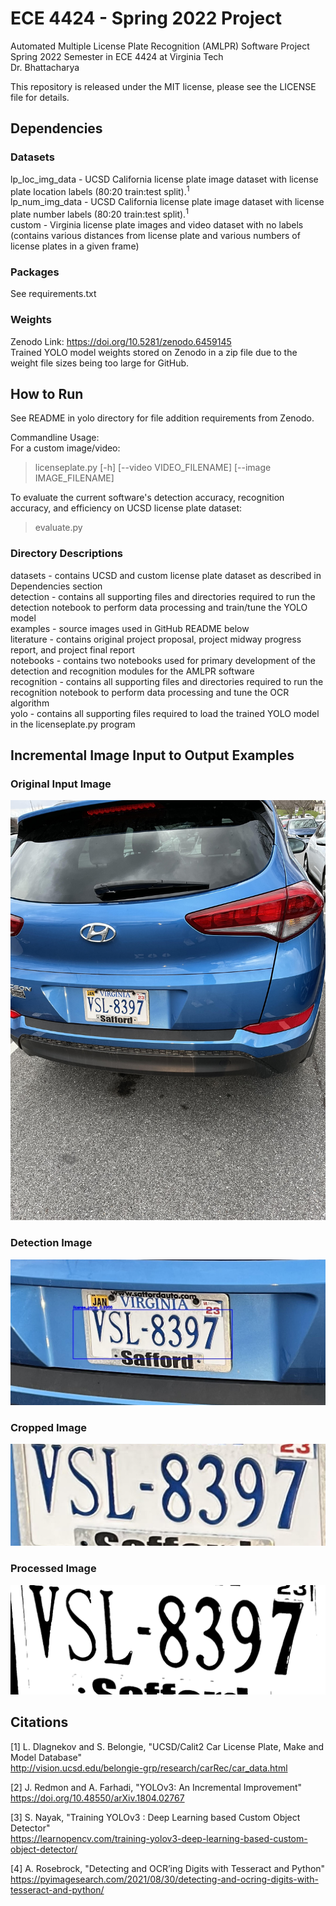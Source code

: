 # ECE 4424 - Spring 2022 Project
Automated Multiple License Plate Recognition (AMLPR) Software Project   
Spring 2022 Semester in ECE 4424 at Virginia Tech  
Dr. Bhattacharya  

This repository is released under the MIT license, please see the LICENSE file for details.

## Dependencies
### Datasets
lp_loc_img_data - UCSD California license plate image dataset with license plate location labels (80:20 train:test split).<sup>1</sup>  
lp_num_img_data - UCSD California license plate image dataset with license plate number labels (80:20 train:test split).<sup>1</sup>   
custom - Virginia license plate images and video dataset with no labels (contains various distances from license plate and various numbers of license plates in a given frame)

### Packages
See requirements.txt

### Weights
Zenodo Link: https://doi.org/10.5281/zenodo.6459145  
Trained YOLO model weights stored on Zenodo in a zip file due to the weight file sizes being too large for GitHub.

## How to Run
See README in yolo directory for file addition requirements from Zenodo.  

Commandline Usage:  
For a custom image/video:  
> licenseplate.py [-h] [--video VIDEO_FILENAME] [--image IMAGE_FILENAME]  

To evaluate the current software's detection accuracy, recognition accuracy, and efficiency on UCSD license plate dataset:  
> evaluate.py

### Directory Descriptions
datasets - contains UCSD and custom license plate dataset as described in Dependencies section  
detection - contains all supporting files and directories required to run the detection notebook to perform data processing and train/tune the YOLO model  
examples - source images used in GitHub README below  
literature - contains original project proposal, project midway progress report, and project final report  
notebooks - contains two notebooks used for primary development of the detection and recognition modules for the AMLPR software  
recognition - contains all supporting files and directories required to run the recognition notebook to perform data processing and tune the OCR algorithm  
yolo - contains all supporting files required to load the trained YOLO model in the licenseplate.py program  

## Incremental Image Input to Output Examples
### Original Input Image
![](examples/example_input_original.jpg)
### Detection Image
![](examples/example_input_detection.jpg)
### Cropped Image
![](examples/example_input_cropped.jpg)
### Processed Image
![](examples/example_input_processed.jpg)

## Citations  
[1] L. Dlagnekov and S. Belongie, "UCSD/Calit2 Car License Plate, Make and Model Database"  
    http://vision.ucsd.edu/belongie-grp/research/carRec/car_data.html  
    
[2] J. Redmon and A. Farhadi, "YOLOv3: An Incremental Improvement"  
    https://doi.org/10.48550/arXiv.1804.02767  
    
[3] S. Nayak, "Training YOLOv3 : Deep Learning based Custom Object Detector"  
    https://learnopencv.com/training-yolov3-deep-learning-based-custom-object-detector/  
    
[4] A. Rosebrock, "Detecting and OCR’ing Digits with Tesseract and Python"  
    https://pyimagesearch.com/2021/08/30/detecting-and-ocring-digits-with-tesseract-and-python/  
